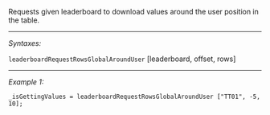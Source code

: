Requests given leaderboard to download values around the user position in the table.


---
*Syntaxes:*

`leaderboardRequestRowsGlobalAroundUser` [leaderboard, offset, rows]

---
*Example 1:*

```sqf
_isGettingValues = leaderboardRequestRowsGlobalAroundUser ["TT01", -5, 10];
```